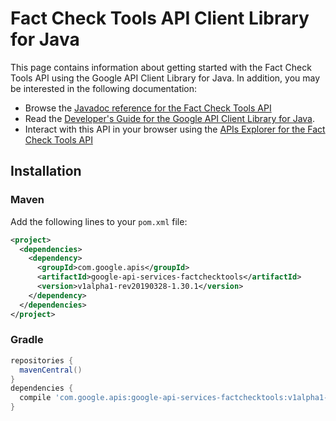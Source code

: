 # Fact Check Tools API Client Library for Java



This page contains information about getting started with the Fact Check Tools API
using the Google API Client Library for Java. In addition, you may be interested
in the following documentation:

* Browse the [Javadoc reference for the Fact Check Tools API][javadoc]
* Read the [Developer's Guide for the Google API Client Library for Java][google-api-client].
* Interact with this API in your browser using the [APIs Explorer for the Fact Check Tools API][api-explorer]

## Installation

### Maven

Add the following lines to your `pom.xml` file:

```xml
<project>
  <dependencies>
    <dependency>
      <groupId>com.google.apis</groupId>
      <artifactId>google-api-services-factchecktools</artifactId>
      <version>v1alpha1-rev20190328-1.30.1</version>
    </dependency>
  </dependencies>
</project>
```

### Gradle

```gradle
repositories {
  mavenCentral()
}
dependencies {
  compile 'com.google.apis:google-api-services-factchecktools:v1alpha1-rev20190328-1.30.1'
}
```

[javadoc]: https://googleapis.dev/java/google-api-services-factchecktools/latest/index.html
[google-api-client]: https://github.com/googleapis/google-api-java-client/
[api-explorer]: https://developers.google.com/apis-explorer/#p/abusiveexperiencereport/v1/
